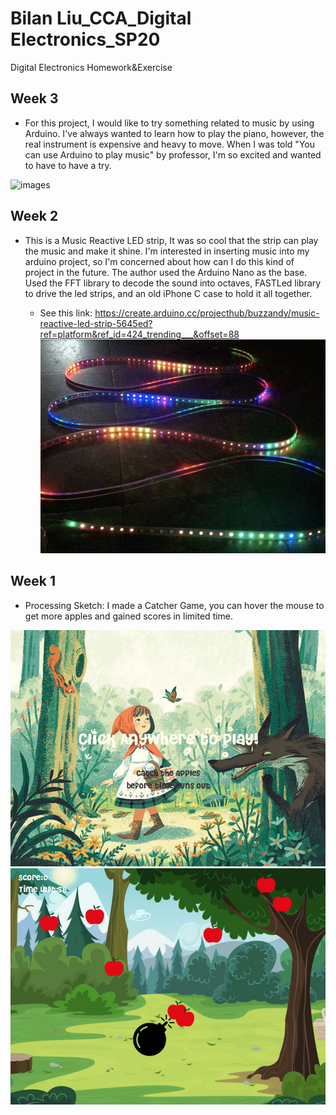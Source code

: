 # Bilan Liu_CCA_Digital Electronics_SP20
Digital Electronics Homework&Exercise

## Week 3
- For this project, I would like to try something related to music by using Arduino. I've always wanted to learn how to play the piano, however, the real instrument is expensive and heavy to move. When I was told "You can use Arduino to play music" by professor, I'm so excited and wanted to have to have a try.

![images](Images/Images/Week3ArduinoProjectDesignConcept.jpg)

## Week 2
- This is a Music Reactive LED strip, It was so cool that the strip can play the music and make it shine.
I'm interested in inserting music into my arduino project, so I'm concerned about how can I do this kind of project in the future.
The author used the Arduino Nano as the base. Used the FFT library to decode the sound into octaves, FASTLed library to drive the led strips, and an old iPhone C case to hold it all together.

  - See this link: https://create.arduino.cc/projecthub/buzzandy/music-reactive-led-strip-5645ed?ref=platform&ref_id=424_trending___&offset=88
![images](Images/MusicReactiveLEDStrip.jpg)


## Week 1
- Processing Sketch: I made a Catcher Game, you can hover the mouse to get more apples and gained scores in limited time.

![images](Images/FirstPage.png)
![images](Images/GamePage.png)
